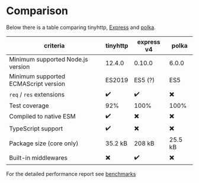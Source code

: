 # Comparison

Below there is a table comparing tinyhttp, [Express](https://expressjs.com) and [polka](https://github.com/lukeed/polka).

| criteria                             | tinyhttp | express v4 | polka   |
| ------------------------------------ | -------- | ---------- | ------- |
| Minimum supported Node.js version    | 12.4.0   | 0.10.0     | 6.0.0   |
| Minimum supported ECMAScript version | ES2019   | ES5 (?)    | ES5     |
| `req` / `res` extensions             | ✔️       | ✔️         | ✖️      |
| Test coverage                        | 92%      | 100%       | 100%    |
| Compiled to native ESM               | ✔️       | ✖️         | ✖️      |
| TypeScript support                   | ✔️       | ✖️         | ✖️      |
| Package size (core only)             | 35.2 kB  | 208 kB     | 25.5 kB |
| Built-in middlewares                 | ✖️       | ✔️         | ✖️      |

For the detailed performance report see [benchmarks](benchmark/README.md)
